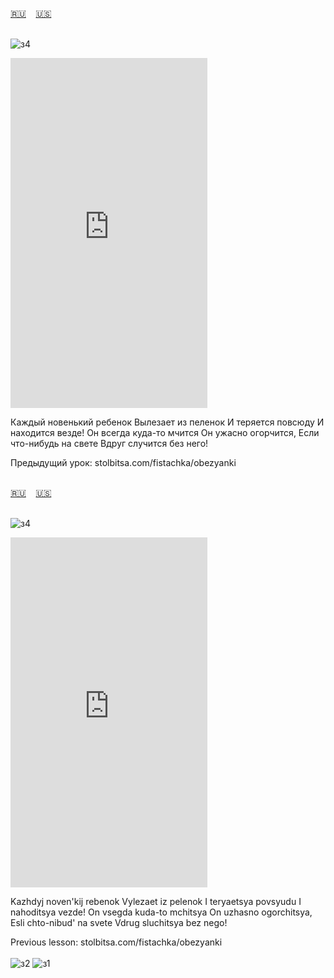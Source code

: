 <span id="ru"><a href='#ru'>🇷🇺</a> &nbsp;&nbsp;&nbsp;<a href='#en'>🇺🇸</a> &nbsp;&nbsp;&nbsp;</span><br><br>

![з4](https://github.com/user-attachments/assets/a9d4f52e-9145-40b0-a004-098ae7cb6ab1)

<iframe width="315" height="560" src="https://www.youtube.com/embed/3cbO-7EmhvE" frameborder="0" allow="accelerometer; autoplay; clipboard-write; encrypted-media; gyroscope; picture-in-picture; web-share"allowfullscreen></iframe>

Каждый новенький ребенок
Вылезает из пеленок
И теряется повсюду
И находится везде!
Он всегда куда-то мчится
Он ужасно огорчится,
Если что-нибудь на свете
Вдруг случится без него!

Предыдущий урок: stolbitsa.com/fistachka/obezyanki<br><br>

<span id="en"><a href='#ru'>🇷🇺</a> &nbsp;&nbsp;&nbsp;<a href='#en'>🇺🇸</a> &nbsp;&nbsp;&nbsp;</span><br><br>

![з4](https://github.com/user-attachments/assets/a9d4f52e-9145-40b0-a004-098ae7cb6ab1)

<iframe width="315" height="560" src="https://www.youtube.com/embed/MtLR7r-Mlbc" frameborder="0" allow="accelerometer; autoplay; clipboard-write; encrypted-media; gyroscope; picture-in-picture; web-share"allowfullscreen></iframe>

Kazhdyj noven'kij rebenok
Vylezaet iz pelenok
I teryaetsya povsyudu
I nahoditsya vezde!
On vsegda kuda-to mchitsya
On uzhasno ogorchitsya,
Esli chto-nibud' na svete
Vdrug sluchitsya bez nego!

Previous lesson: stolbitsa.com/fistachka/obezyanki<br><br>
![з2](https://github.com/user-attachments/assets/347c20b5-a2bd-4a70-9f20-84e451028618)
![з1](https://github.com/user-attachments/assets/687e7d7a-810f-4a60-8657-79b8eb5eeb17)


